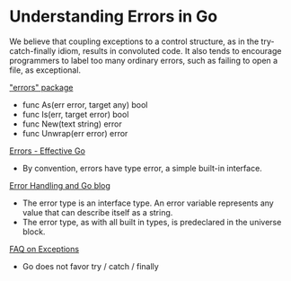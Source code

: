 # Understanding Errors in Go

We believe that coupling exceptions to a control structure, as in the try-catch-finally idiom, results in convoluted code. It also tends to encourage programmers to label too many ordinary errors, such as failing to open a file, as exceptional.

["errors" package](https://pkg.go.dev/errors)  
- func As(err error, target any) bool  
- func Is(err, target error) bool  
- func New(text string) error  
- func Unwrap(err error) error  

[Errors - Effective Go](https://go.dev/doc/effective_go#errors)
- By convention, errors have type error, a simple built-in interface.

[Error Handling and Go blog](https://go.dev/blog/error-handling-and-go)
- The error type is an interface type. An error variable represents any value that can describe itself as a string. 
- The error type, as with all built in types, is predeclared in the universe block.

[FAQ on Exceptions](https://go.dev/doc/faq#exceptions)
- Go does not favor try / catch / finally
